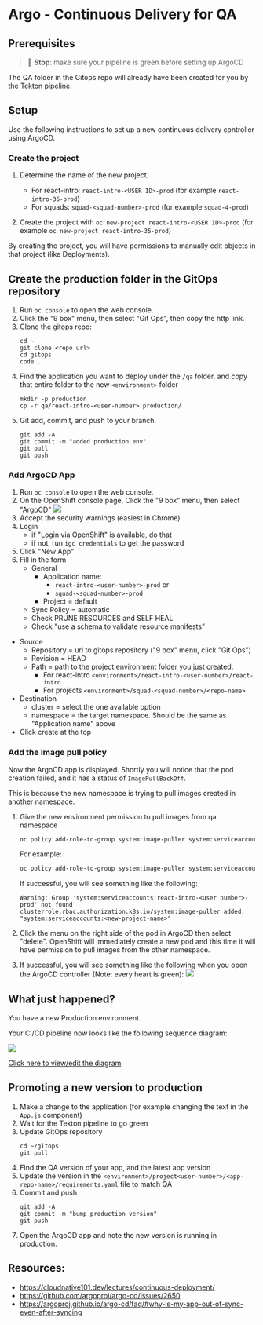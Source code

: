 # Argo - Continuous Delivery for QA

## Prerequisites

> 🛑 **Stop**: make sure your pipeline is green before setting up ArgoCD

The QA folder in the Gitops repo will already have been created for you by the Tekton pipeline.

## Setup

Use the following instructions to set up a new continuous delivery controller using ArgoCD.

### Create the project

1. Determine the name of the new project.

   - For react-intro: `react-intro-<USER ID>-prod` (for example `react-intro-35-prod`)
   - For squads: `squad-<squad-number>-prod` (for example `squad-4-prod`)

1. Create the project with `oc new-project react-intro-<USER ID>-prod` (for example `oc new-project react-intro-35-prod`)

By creating the project, you will have permissions to manually edit objects in that project (like Deployments).

## Create the production folder in the GitOps repository

1. Run `oc console` to open the web console.
1. Click the "9 box" menu, then select "Git Ops", then copy the http link.
1. Clone the gitops repo:
   ```
   cd ~
   git clone <repo url>
   cd gitops
   code .
   ```
1. Find the application you want to deploy under the `/qa` folder, and copy that entire folder to the new `<environment>` folder
   ```
   mkdir -p production
   cp -r qa/react-intro-<user-number> production/
   ```
1. Git add, commit, and push to your branch.
   ```
   git add -A
   git commit -m "added production env"
   git pull
   git push
   ```

### Add ArgoCD App

1. Run `oc console` to open the web console.
1. On the OpenShift console page, Click the "9 box" menu, then select "ArgoCD"
   ![](img/argo-menu.png)
1. Accept the security warnings (easiest in Chrome)
1. Login
   - if "Login via OpenShift" is available, do that
   - if not, run `igc credentials` to get the password
1. Click "New App"
1. Fill in the form
   - General
     - Application name:
       - `react-intro-<user-number>-prod` or
       - `squad-<squad-number>-prod`
     - Project = default
   - Sync Policy = automatic
   - Check PRUNE RESOURCES and SELF HEAL
   - Check "use a schema to validate resource manifests"

- Source
  - Repository = url to gitops repository ("9 box" menu, click "Git Ops")
  - Revision = HEAD
  - Path = path to the project environment folder you just created.
    - For react-intro `<environment>/react-intro-<user-number>/react-intro`
    - For projects `<environment>/squad-<squad-number>/<repo-name>`
- Destination
  - cluster = select the one available option
  - namespace = the target namespace. Should be the same as "Application name" above
- Click create at the top

### Add the image pull policy

Now the ArgoCD app is displayed. Shortly you will notice that the pod creation failed, and it has a status of `ImagePullBackOff`.

This is because the new namespace is trying to pull images created in another namespace.

1. Give the new environment permission to pull images from qa namespace

   ```bash
   oc policy add-role-to-group system:image-puller system:serviceaccounts:<new-project-name> -n <dev-project-name>
   ```

   For example:

   ```bash
   oc policy add-role-to-group system:image-puller system:serviceaccounts:react-intro-<user number>-prod -n react-intro-<user number>-dev
   ```

   If successful, you will see something like the following:

   ```
   Warning: Group 'system:serviceaccounts:react-intro-<user number>-prod' not found
   clusterrole.rbac.authorization.k8s.io/system:image-puller added: "system:serviceaccounts:<new-project-name>"
   ```

1. Click the menu on the right side of the pod in ArgoCD then select "delete". OpenShift will immediately create a new pod and this time it will have permission to pull images from the other namespace.

1. If successful, you will see something like the following when you open the ArgoCD controller (Note: every heart is green):
   ![](img/argo-success.png)

## What just happened?

You have a new Production environment.

Your CI/CD pipeline now looks like the following sequence diagram:

![](https://www.websequencediagrams.com/cgi-bin/cdraw?lz=dGl0bGUgQ29udGludW91cyBJbnRlZ3JhdGlvbgoKcGFydGljaXBhbnQgRGV2ZWxvcGVyAAkNQ29kZSBSZXBvAB8NVGVrdG9uADINR2l0T3BzABkSQXJnAC4OSzhzIFFBAAIRUHJvZAoKAHwJLT4AcQk6IGdpdCBwdXNoCgCBBQktPgB9Bjogd2ViaG9vawoAgQ0GLT4AfQs6IHVwZGF0ZSBRQSBmb2xkZXIKQXJnbwAVD3N5bmMAEQcAgRUGAAwHCm9wdCBVADsGUHJvZHVjAIIvBQCBFwsAVxRwcm9kIHZlcnNpb24ASyNQcm9kAHwHZW5kCg&s=default)

[Click here to view/edit the diagram](https://www.websequencediagrams.com/?lz=dGl0bGUgQ29udGludW91cyBJbnRlZ3JhdGlvbgoKcGFydGljaXBhbnQgRGV2ZWxvcGVyAAkNQ29kZSBSZXBvAB8NVGVrdG9uADINR2l0T3BzABkSQXJnAC4OSzhzIFFBAAIRUHJvZAoKAHwJLT4AcQk6IGdpdCBwdXNoCgCBBQktPgB9Bjogd2ViaG9vawoAgQ0GLT4AfQs6IHVwZGF0ZSBRQSBmb2xkZXIKQXJnbwAVD3N5bmMAEQcAgRUGAAwHCm9wdCBVADsGUHJvZHVjAIIvBQCBFwsAVxRwcm9kIHZlcnNpb24ASyNQcm9kAHwHZW5kCg&s=default)

## Promoting a new version to production

1. Make a change to the application (for example changing the text in the `App.js` component)
1. Wait for the Tekton pipeline to go green
1. Update GitOps repository
   ```
   cd ~/gitops
   git pull
   ```
1. Find the QA version of your app, and the latest app version
1. Update the version in the `<environment>/project<user-number>/<app-repo-name>/requirements.yaml` file to match QA
1. Commit and push
   ```
   git add -A
   git commit -m "bump production version"
   git push
   ```
1. Open the ArgoCD app and note the new version is running in production.

## Resources:

- https://cloudnative101.dev/lectures/continuous-deployment/
- https://github.com/argoproj/argo-cd/issues/2650
- https://argoproj.github.io/argo-cd/faq/#why-is-my-app-out-of-sync-even-after-syncing
